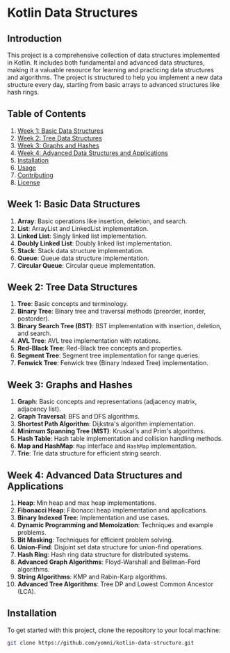 # Kotlin Data Structures

## Introduction
This project is a comprehensive collection of data structures implemented in Kotlin. It includes both fundamental and advanced data structures, making it a valuable resource for learning and practicing data structures and algorithms. The project is structured to help you implement a new data structure every day, starting from basic arrays to advanced structures like hash rings.

## Table of Contents
1. [Week 1: Basic Data Structures](#week-1-basic-data-structures)
2. [Week 2: Tree Data Structures](#week-2-tree-data-structures)
3. [Week 3: Graphs and Hashes](#week-3-graphs-and-hashes)
4. [Week 4: Advanced Data Structures and Applications](#week-4-advanced-data-structures-and-applications)
5. [Installation](#installation)
6. [Usage](#usage)
7. [Contributing](#contributing)
8. [License](#license)

## Week 1: Basic Data Structures
1. **Array**: Basic operations like insertion, deletion, and search.
2. **List**: ArrayList and LinkedList implementation.
3. **Linked List**: Singly linked list implementation.
4. **Doubly Linked List**: Doubly linked list implementation.
5. **Stack**: Stack data structure implementation.
6. **Queue**: Queue data structure implementation.
7. **Circular Queue**: Circular queue implementation.

## Week 2: Tree Data Structures
1. **Tree**: Basic concepts and terminology.
2. **Binary Tree**: Binary tree and traversal methods (preorder, inorder, postorder).
3. **Binary Search Tree (BST)**: BST implementation with insertion, deletion, and search.
4. **AVL Tree**: AVL tree implementation with rotations.
5. **Red-Black Tree**: Red-Black tree concepts and properties.
6. **Segment Tree**: Segment tree implementation for range queries.
7. **Fenwick Tree**: Fenwick tree (Binary Indexed Tree) implementation.

## Week 3: Graphs and Hashes
1. **Graph**: Basic concepts and representations (adjacency matrix, adjacency list).
2. **Graph Traversal**: BFS and DFS algorithms.
3. **Shortest Path Algorithm**: Dijkstra's algorithm implementation.
4. **Minimum Spanning Tree (MST)**: Kruskal's and Prim's algorithms.
5. **Hash Table**: Hash table implementation and collision handling methods.
6. **Map and HashMap**: `Map` interface and `HashMap` implementation.
7. **Trie**: Trie data structure for efficient string search.

## Week 4: Advanced Data Structures and Applications
1. **Heap**: Min heap and max heap implementations.
2. **Fibonacci Heap**: Fibonacci heap implementation and applications.
3. **Binary Indexed Tree**: Implementation and use cases.
4. **Dynamic Programming and Memoization**: Techniques and example problems.
5. **Bit Masking**: Techniques for efficient problem solving.
6. **Union-Find**: Disjoint set data structure for union-find operations.
7. **Hash Ring**: Hash ring data structure for distributed systems.
8. **Advanced Graph Algorithms**: Floyd-Warshall and Bellman-Ford algorithms.
9. **String Algorithms**: KMP and Rabin-Karp algorithms.
10. **Advanced Tree Algorithms**: Tree DP and Lowest Common Ancestor (LCA).

## Installation
To get started with this project, clone the repository to your local machine:
```bash
git clone https://github.com/yomni/kotlin-data-structure.git
